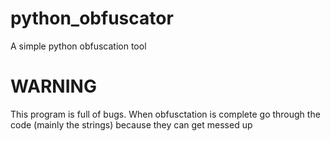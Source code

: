 # python_obfuscator
A simple python obfuscation tool

# WARNING
This program is full of bugs.
When obfusctation is complete go through the code (mainly the strings) because they can get messed up

